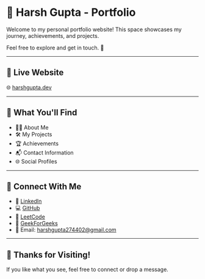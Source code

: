 # 💼 Harsh Gupta - Portfolio

Welcome to my personal portfolio website! This space showcases my journey, achievements, and projects.

Feel free to explore and get in touch. 🚀

---

## 🔗 Live Website

🌐 [harshgupta.dev](https://harshgupta287.github.io/harsh-portfolio/)

---

## 📌 What You'll Find

- 🧑‍💻 About Me  
- 🛠️ My Projects  
- 🏆 Achievements  
- 📬 Contact Information  
- 🌐 Social Profiles  

---

## 🤝 Connect With Me

- 🔗 [LinkedIn](https://www.linkedin.com/in/harsh-gupta-220722257)
- 💻 [GitHub](https://github.com/harshgupta287)
- 🧠 [LeetCode](https://leetcode.com/u/harshgupta_274402/)
- 💬 [GeekForGeeks](https://www.geeksforgeeks.org/user/harshguptb9cr/)
- 📧 Email: harshgupta274402@gmail.com

---

## 🙏 Thanks for Visiting!

If you like what you see, feel free to connect or drop a message.
